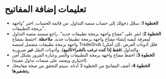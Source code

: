 # **تعليمات إضافة المفاتيح**
- **الخطوة 1:** سجّل دخولك إلى حساب منصة التداول. من قائمة الحساب، اختر "واجهة برمجة التطبيقات".
- **الخطوة 2:** انقر على "مفتاح واجهة برمجة تطبيقات جديد". راجع مستند منصة التداول لمعرفة كيفية إنشاء مفتاح واجهة برمجة تطبيقات جديد.
**ملاحظة**: احتفظ بمفتاح واجهة برمجة تطبيقات منفصل لمنصة TradeGrub (إن أمكن). فعّل أذونات العرض والتداول (**فقط إذا كنت ترغب بالشراء/البيع**)، وأذونات النقل **غير** ضرورية.
- **الخطوة 3:** احفظ مفتاح واجهة برمجة التطبيقات والسر وعبارة المرور بشكل آمن (اختياري ويعتمد على منصات تداول معينة).
- **الخطوة 4:** أضف المفاتيح من الخطوة 3 أدناه. سيتم التحقق من صحة مفاتيحك و**تشفيرها**.

